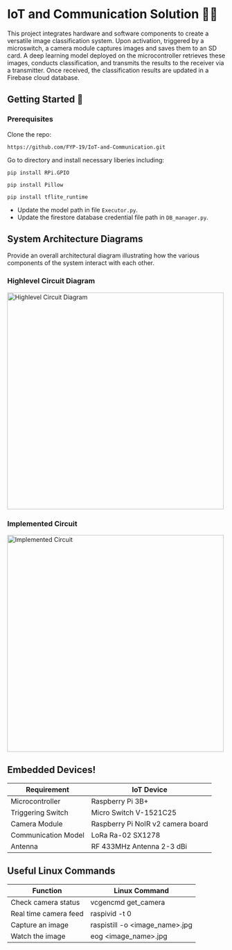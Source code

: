 # IoT and Communication Solution 📡🚀

This project integrates hardware and software components to create a versatile image classification system. Upon activation, triggered by a microswitch, a camera module captures images and saves them to an SD card. A deep learning model deployed on the microcontroller retrieves these images, conducts classification, and transmits the results to the receiver via a transmitter. Once received, the classification results are updated in a Firebase cloud database. 

## Getting Started 🏁
### Prerequisites
Clone the repo: 
```
https://github.com/FYP-19/IoT-and-Communication.git
```
Go to directory and install necessary liberies including:
```
pip install RPi.GPIO
```
```
pip install Pillow
```
```
pip install tflite_runtime
```
* Update the model path in file ``Executor.py``.
* Update the firestore database credential file path in ``DB_manager.py``.  

## System Architecture Diagrams
 Provide an overall architectural diagram illustrating how the various components of the system interact with each other.
### Highlevel Circuit Diagram
<img src="https://github.com/FYP-19/IoT-and-Communication/assets/75986133/0cf3dbd6-0f46-4d1c-a4c5-7a6786b38c72" alt="Highlevel Circuit Diagram" width="500"/>

### Implemented Circuit
<img src="https://github.com/FYP-19/IoT-and-Communication/assets/75986133/a32e9edf-9b1a-4139-895f-cfadbcf9aee8" alt="Implemented Circuit" width="500"/>

## Embedded Devices!

| Requirement                | IoT Device                                |
|-------------------------|----------------------------------------------|
| Microcontroller    | Raspberry Pi 3B+            |
| Triggering Switch   |  Micro Switch V-1521C25  |
| Camera Module        |  Raspberry Pi NoIR v2 camera board |
| Communication Model        |  LoRa Ra-02 SX1278 |
| Antenna        |  RF 433MHz Antenna 2-3 dBi   |

## Useful Linux Commands 

| Function                | Linux Command                                |
|-------------------------|----------------------------------------------|
| Check camera status    | vcgencmd get_camera            |
| Real time camera feed   | raspivid -t 0            |
| Capture an image        |  raspistill -o <image_name>.jpg |
| Watch the image        |  eog <image_name>.jpg |

